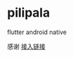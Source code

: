 # pilipala
flutter android native

感谢
[接入链接](https://blog.csdn.net/xiangzhihong8/article/details/81008152#commentBox)
